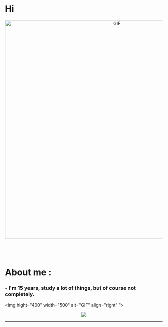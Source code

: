 # Hi

<div align="center">
<img hight="300" width="700" alt="GIF" align="center" ">
</div>

</br>
</br>
</br>


# About me :

### - I'm 15 years, study a lot of things, but of course not completely.
<img hight="400" width="500" alt="GIF" align="right" ">

<p align="center" >  
  <a href="https://github.com/anuraghazra/github-readme-stats"> 
<img  src="https://github-readme-stats.vercel.app/api?username=Xx-Ashutosh-xX&&show_icons=true&theme=radical"/>
  </a>
  </p>

*************
